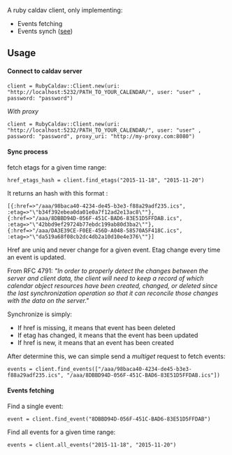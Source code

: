 A ruby caldav client, only implementing:

* Events fetching
* Events synch ([see](https://tools.ietf.org/html/rfc4791#section-8.2.1.3))

## Usage

#### Connect to caldav server

```client = RubyCaldav::Client.new(uri: "http://localhost:5232/PATH_TO_YOUR_CALENDAR/", user: "user" , password: "password")```

*With proxy*

```client = RubyCaldav::Client.new(uri: "http://localhost:5232/PATH_TO_YOUR_CALENDAR/", user: "user" , password: "password", proxy_uri: "http://my-proxy.com:8080")```

#### Sync process
fetch etags for a given time range:

```href_etags_hash = client.find_etags("2015-11-18", "2015-11-20")```

It returns an hash with this format :

```[{:href=>"/aaa/98baca40-4234-de45-b3e3-f88a29adf235.ics", :etag=>"\"b34f392ebea0da01e0a7f12ad2e13ac8\""}, {:href=>"/aaa/8DBBD94D-056F-451C-BAD6-83E51D5FFDAB.ics", :etag=>"\"42bbd9ef29724b77ebdc199ab80d3ba2\""}, {:href=>"/aaa/DA3E39CE-F0EE-456D-A048-58570A5F418C.ics", :etag=>"\"da519a68f08cb2dc4db2a10d10e4e376\""}]```

Href are uniq and never change for a given event. Etag change every time an event is updated.

From RFC 4791: *"In order to properly detect the changes between the server and client data, the client will need to keep a record of which calendar object resources have been created, changed, or deleted since the last synchronization operation so that it can reconcile those changes with the data on the server."*

Synchronize is simply:
* If href is missing, it means that event has been deleted
* If etag has changed, it means that the event has been updated
* If href is new, it means that an event has been created

After determine this, we can simple send a *multiget* request to fetch events:

```events = client.find_events(["/aaa/98baca40-4234-de45-b3e3-f88a29adf235.ics", "/aaa/8DBBD94D-056F-451C-BAD6-83E51D5FFDAB.ics"])```

#### Events fetching
Find a single event:

```event = client.find_event("8DBBD94D-056F-451C-BAD6-83E51D5FFDAB")```

Find all events for a given time range:

```events = client.all_events("2015-11-18", "2015-11-20")```